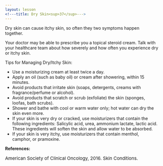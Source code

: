 ```yaml
---
layout: lesson
<!---title: Dry Skin<sup>37</sup>--->
---
```


Dry skin can cause itchy skin, so often they two symptoms happen together. 

Your doctor may be able to prescribe you a topical steroid cream. Talk with your healthcare team about how severely and how often you experience dry or itchy skin.

Tips for Managing Dry/Itchy Skin:

* Use a moisturizing cream at least twice a day.
* Apply an oil (such as baby oil) or cream after showering, within 15 minutes.
* Avoid products that irritate skin (soaps, detergents, creams with fragrance/perfume or alcohol).
* Avoid products that scratch or scrub (exfoliate) the skin (sponges, loofas, bath scrubs).
* Shower and bathe with cool or warm water only; hot water can dry the skin even more.
* If your skin is very dry or cracked, use moisturizers that contain the following ingredients: Salicylic acid, urea, ammonium lactate, lactic acid. These ingredients will soften the skin and allow water to be absorbed.
* If your skin is very itchy, use moisturizers that contain menthol, camphor, or pramoxine.

**References:**

<span style="font-size:15px;">American Society of Clinical Oncology, 2016. Skin Conditions.</span>
